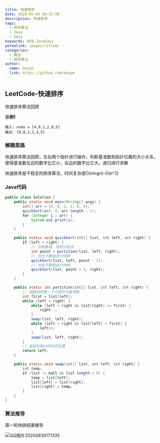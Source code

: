```yaml
---
title: 快速排序
date: 2020-05-04 16:33:58
description: 快速排序
tags: 
  - 排序算法
  - Java
  - Easy
keywords: 排序,JavaEasy
permalink: /pages/c1fce8/
categories: 
  - 算法
  - 排序算法
author: 
  name: benym
  link: https://github.com/benym
---
```


## LeetCode-快速排序

快速排序算法回顾

 <!--more-->

**示例1**

```
输入: nums = [4,0,1,2,0,5]
输出: [0,0,1,2,4,5]
```

### 解题思路

快速排序算法回顾，左右两个指针进行操作，判断基准数和指针位置的大小关系，使得基准数左边的数字比它小，右边的数字比它大。递归进行求解

快速排序是不稳定的排序算法，时间复杂度O(nlogn)-O(n^2)

### Java代码

```java
public class Solotion {
    public static void main(String[] args) {
        int[] arr = {4, 0, 1, 2, 0, 5};
        quickSort(arr, 0, arr.length - 1);
        for (Integer i : arr) {
            System.out.print(i);
        }
    }

    public static void quickSort(int[] list, int left, int right) {
        if (left < right) {
            // 分割数组，找到分割点
            int point = partition(list, left, right);
            // 对左子数组进行快排
            quickSort(list, left, point - 1);
            // 对右子数组进行快排
            quickSort(list, point + 1, right);
        }
    }

    public static int partition(int[] list, int left, int right) {
        // 用数组的第一个元素作为基准数
        int first = list[left];
        while (left < right) {
            while (left < right && list[right] >= first) {
                right--;
            }
            swap(list, left, right);
            while (left < right && list[left] < first) {
                left++;
            }
            swap(list, left, right);
        }
        // 返回分割点所在的位置
        return left;
    }

    public static void swap(int[] list, int left, int right) {
        int temp;
        if (list != null && list.length > 0) {
            temp = list[left];
            list[left] = list[right];
            list[right] = temp;
        }
    }
}
```

### 算法推导

第一轮快排结果推导

![QQ图片20200830171335](https://image-1-1257237419.cos.ap-chongqing.myqcloud.com/img/QQ%E5%9B%BE%E7%89%8720200830171335.jpg)

